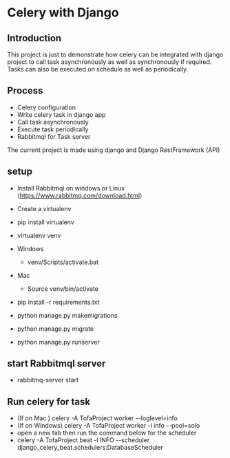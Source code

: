 # Celery with Django

## Introduction

This project is just to demonstrate how celery can be integrated with django project to call task asynchronously as well
as synchronously if required. Tasks can also be executed on schedule as well as periodically.

## Process

- Celery configuration
- Write celery task in django app
- Call task asynchronously
- Execute task periodically
- Rabbitmql for Task server

The current project is made using django and Django RestFramework (API)

## setup

- Install Rabbitmql on windows or Linux (https://www.rabbitmq.com/download.html)
- Create a virtualenv
- pip install virtualenv
- virtualenv venv

- Windows
    - venv/Scripts/activate.bat
- Mac
    - Source venv/bin/activate

- pip install -r requirements.txt
- python manage.py makemigrations
- python manage.py migrate
- python manage.py runserver

## start Rabbitmql server

- rabbitmq-server start

## Run celery for task

- (If on Mac ) celery -A TofaProject worker --loglevel=info
- (If on Windows) celery -A TofaProject worker -l info --pool=solo 
- open a new tab then run the command below  for the scheduler
- celery -A TofaProject beat -l INFO --scheduler django_celery_beat.schedulers:DatabaseScheduler

